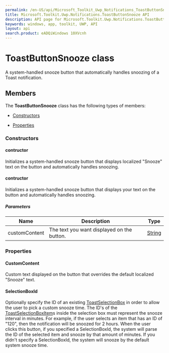 ```yaml
---
permalink: /en-US/api/Microsoft_Toolkit_Uwp_Notifications_ToastButtonSnooze.htm
title: Microsoft.Toolkit.Uwp.Notifications.ToastButtonSnooze API 
description: API page for Microsoft.Toolkit.Uwp.Notifications.ToastButtonSnooze
keywords: windows, app, toolkit, UWP, API
layout: api
search.product: eADQiWindows 10XVcnh
---
```



# ToastButtonSnooze class

A system-handled snooze button that automatically handles snoozing of a Toast notification.

## Members

The **ToastButtonSnooze** class has the following types of members:

* [Constructors](#Constructors)

* [Properties](#Properties)

### Constructors

#### contructor

Initializes a system-handled snooze button that displays localized "Snooze" text on the button and automatically handles snoozing.



#### contructor

Initializes a system-handled snooze button that displays your text on the button and automatically handles snoozing.

##### Parameters



| Name | Description | Type || --- | --- | --- || customContent | The text you want displayed on the button. | [String](https://msdn.microsoft.com/library/windows/apps/System.String) |


### Properties

#### CustomContent

Custom text displayed on the button that overrides the default localized "Snooze" text.



#### SelectionBoxId

Optionally specify the ID of an existing [ToastSelectionBox](Microsoft_Toolkit_Uwp_Notifications_ToastSelectionBox.htm) in order to allow the user to pick a custom snooze time. The ID's of the [ToastSelectionBoxItem](Microsoft_Toolkit_Uwp_Notifications_ToastSelectionBoxItem.htm)s inside the selection box must represent the snooze interval in minutes. For example, if the user selects an item that has an ID of "120", then the notification will be snoozed for 2 hours. When the user clicks this button, if you specified a SelectionBoxId, the system will parse the ID of the selected item and snooze by that amount of minutes. If you didn't specify a SelectionBoxId, the system will snooze by the default system snooze time.


